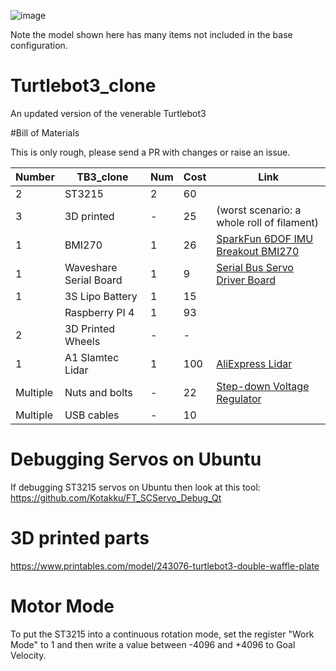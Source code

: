 
![image](https://github.com/user-attachments/assets/fa858a1d-86df-4746-96f0-15c8b5397c2e)

Note the model shown here has many items not included in the base configuration.

# Turtlebot3_clone
An updated version of the venerable Turtlebot3

#Bill of Materials

This is only rough, please send a PR with changes or raise an issue. 

| Number   | TB3_clone              | Num    | Cost  | Link                                                                                                                                                                                                                     |
|----------|------------------------|--------|-------|--------------------------------------------------------------------------------------------------------------------------------------------------------------------------------------------------------------------------|
| 2        | ST3215                 | 2      | 60    |                                                                                                                                                                                                                          |
| 3        | 3D printed             | -      | 25    | (worst scenario: a whole roll of filament)                                                                                                                                                                               |
| 1        | BMI270                 | 1      | 26    | [SparkFun 6DOF IMU Breakout BMI270](https://core-electronics.com.au/sparkfun-6dof-imu-breakout-bmi270-qwiic.html)                                                                                                        |
| 1        | Waveshare Serial Board | 1      | 9     | [Serial Bus Servo Driver Board](https://core-electronics.com.au/serial-bus-servo-driver-board.html)                                                                                                                      |
| 1        | 3S Lipo Battery        | 1      | 15    |                                                                                                                                                                                                                          |
|          | Raspberry PI 4         | 1      | 93    |                                                                                                                                                                                                                          |
| 2        | 3D Printed Wheels      | -      | -     |                                                                                                                                                                                                                          |
| 1        | A1 Slamtec Lidar       | 1      | 100   | [AliExpress Lidar](https://www.aliexpress.com/item/32895330424.html)                                                                                                                                                     |
| Multiple | Nuts and bolts         | -      | 22    | [Step-down Voltage Regulator](https://core-electronics.com.au/5v-34a-step-down-voltage-regulator-d30v30f5.html)                                                                                                          |
| Multiple | USB cables             | -      | 10    |                                                                                                                                                                                                                          |


# Debugging Servos on Ubuntu
If debugging ST3215 servos on Ubuntu then look at this tool:
https://github.com/Kotakku/FT_SCServo_Debug_Qt

# 3D printed parts
https://www.printables.com/model/243076-turtlebot3-double-waffle-plate


# Motor Mode
To put the ST3215 into a continuous rotation mode, set the register "Work Mode" to 1 and then write a value between -4096 and +4096 to Goal Velocity.
